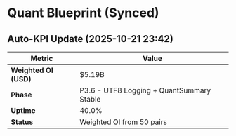# Quant Blueprint (Synced)

## Auto-KPI Update (2025-10-21 23:42)
| Metric | Value |
|---------|-------|
| **Weighted OI (USD)** | \$5.19B |
| **Phase** | P3.6 - UTF8 Logging + QuantSummary Stable |
| **Uptime** | 40.0% |
| **Status** | Weighted OI from 50 pairs |
